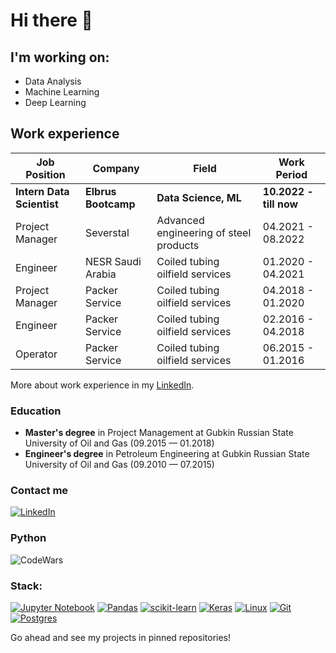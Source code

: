 # Hi there  👋

## I'm working on:
- Data Analysis
- Machine Learning
- Deep Learning


## Work experience 
| Job Position                 | Company              | Field                                     | Work Period            |
| -----------------------------| ---------------------| ------------------------------------------| -----------------------|
| **Intern Data Scientist**    | **Elbrus Bootcamp**  | **Data Science, ML**                      | **10.2022 - till now** |
| Project Manager              | Severstal            | Advanced engineering of steel products    | 04.2021 - 08.2022      |
| Engineer                     | NESR Saudi Arabia    | Coiled tubing oilfield services           | 01.2020 - 04.2021      |
| Project Manager              | Packer Service       | Coiled tubing oilfield services           | 04.2018 - 01.2020      |
| Engineer                     | Packer Service       | Coiled tubing oilfield services           | 02.2016 - 04.2018      |
| Operator                     | Packer Service       | Coiled tubing oilfield services           | 06.2015 - 01.2016      |


More about work experience in my [LinkedIn](https://www.linkedin.com/in/gaidarov/).<br>

### Education 
- **Master's degree** in Project Management at Gubkin Russian State University of Oil and Gas (09.2015 — 01.2018)
- **Engineer's degree** in Petroleum Engineering at Gubkin Russian State University of Oil and Gas (09.2010 — 07.2015)

### Contact me 
[![LinkedIn](https://img.shields.io/badge/linkedin-%230077B5.svg?style=for-the-badge&logo=linkedin&logoColor=white)](https://www.linkedin.com/in/gaidarov/)

### Python 
![CodeWars](https://www.codewars.com/users/gaidarov/badges/large)

### Stack:
[![Jupyter Notebook](https://img.shields.io/badge/jupyter-%23FA0F00.svg?style=for-the-badge&logo=jupyter&logoColor=white)](https://jupyter.org)
[![Pandas](https://img.shields.io/badge/pandas-%23150458.svg?style=for-the-badge&logo=pandas&logoColor=white)](https://pandas.pydata.org)
[![scikit-learn](https://img.shields.io/badge/scikit--learn-%23F7931E.svg?style=for-the-badge&logo=scikit-learn&logoColor=white)](https://scikit-learn.org/)
[![Keras](https://img.shields.io/badge/Keras-%23D00000.svg?style=for-the-badge&logo=Keras&logoColor=white)](https://keras.io)
[![Linux](https://img.shields.io/badge/Linux-FCC624?style=for-the-badge&logo=linux&logoColor=black)](https://www.kernel.org)
[![Git](https://img.shields.io/badge/git-%23F05033.svg?style=for-the-badge&logo=git&logoColor=white)](https://git-scm.com)
[![Postgres](https://img.shields.io/badge/postgres-%23316192.svg?style=for-the-badge&logo=postgresql&logoColor=white)](https://www.postgresql.org)

Go ahead and see my projects in pinned repositories!
